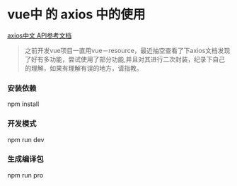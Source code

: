 # vue中  的 axios 中的使用 

<a href="https://www.kancloud.cn/yunye/axios/234845" title="参考文档" target="_blank">axios中文 API参考文档</a>
 

> 之前开发vue项目一直用vue－resource，最近抽空查看了下axios文档发现了好有多功能，尝试使用了部分功能,并且对其进行二次封装，纪录下自己的理解，如果有理解有误的地方，请指教。

### 安装依赖
npm install

### 开发模式
npm run dev

### 生成编译包
npm run pro
```


